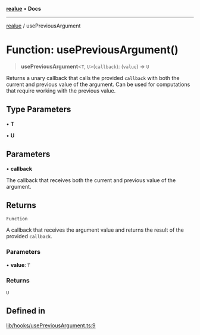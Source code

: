 [**realue**](../README.md) • **Docs**

***

[realue](../README.md) / usePreviousArgument

# Function: usePreviousArgument()

> **usePreviousArgument**\<`T`, `U`\>(`callback`): (`value`) => `U`

Returns a unary callback that calls the provided `callback` with both the current and previous value of the argument. Can be used for computations that require working with the previous value.

## Type Parameters

• **T**

• **U**

## Parameters

• **callback**

The callback that receives both the current and previous value of the argument.

## Returns

`Function`

A callback that receives the argument value and returns the result of the provided `callback`.

### Parameters

• **value**: `T`

### Returns

`U`

## Defined in

[lib/hooks/usePreviousArgument.ts:9](https://github.com/nevoland/realue/blob/bd94583533dfd64901173bd4809940f1a6c957d9/lib/hooks/usePreviousArgument.ts#L9)
